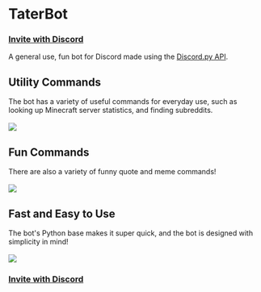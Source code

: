 # TaterBot
### [Invite with Discord](https://discord.com/api/oauth2/authorize?client_id=742358280604483655&permissions=2048&scope=bot)
A general use, fun bot for Discord made using the [Discord.py API](https://github.com/Rapptz/discord.py).
## Utility Commands
The bot has a variety of useful commands for everyday use, such as looking up Minecraft server statistics, and finding subreddits. <br><br>
![](https://i.imgur.com/oKtUi3n.png)
## Fun Commands
There are also a variety of funny quote and meme commands! <br><br>
![](https://i.imgur.com/W34TYz1.png)
## Fast and Easy to Use
The bot's Python base makes it super quick, and the bot is designed with simplicity in mind! <br><br>
![](https://i.imgur.com/h8dWeLB.png)
### [Invite with Discord](https://discord.com/api/oauth2/authorize?client_id=742358280604483655&permissions=2048&scope=bot)
